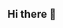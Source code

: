 ## Hi there 👋

<!--
**Aanand452/Aanand452** is a ✨ _special_ ✨ repository because its `README.md` (this file) appears on your GitHub profile.
ABOUT ME 

I'm currently working as an ML and AI engineer at Techforce Services

I'm currently working on AI AND ML AND MLOPS 



-->
